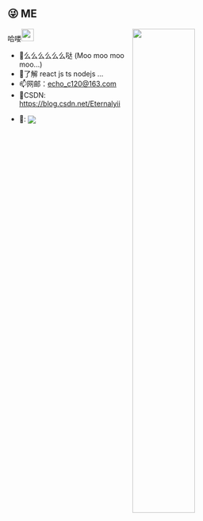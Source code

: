 ## 😜 ME 
<img width="50%" align="right" src="https://github-readme-stats.vercel.app/api?username=start-point&theme=dracula" />

哈喽<img src="https://media.giphy.com/media/hvRJCLFzcasrR4ia7z/giphy.gif" width="25px">

- 🎊么么么么么么哒 (Moo moo moo moo...)
- 🍔了解 react js ts nodejs ...
- 📫网邮：echo_c120@163.com 
- 👴CSDN: https://blog.csdn.net/Eternalyii
- <p>🎉: <img align='center' src="https://profile-counter.glitch.me/start-point/count.svg" /></p>

